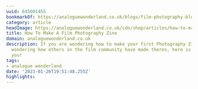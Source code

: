 ```yaml
---
uuid: 645601455
bookmarkOf: https://analoguewonderland.co.uk/blogs/film-photography-blog/how-to-make-a-film-photography-zine
category: article
headImage: https://analoguewonderland.co.uk/cdn/shop/articles/how-to-make-a-film-photography-zine-304983.jpg?v=1659982310
title: How To Make A Film Photography Zine
domain: analoguewonderland.co.uk
description: If you are wondering how to make your first Photography Zine, or are
  wondering how others in the film community have made theres, here is a blog for
  you!
tags:
- analogue wonderland
date: '2023-01-26T19:51:48.255Z'
highlights:
---
```



